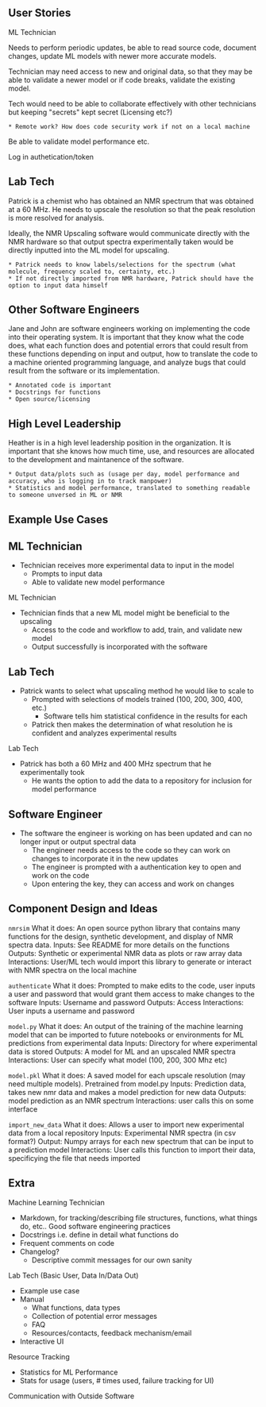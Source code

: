 ## User Stories

ML Technician 

Needs to perform periodic updates, be able to read source code, document changes, update ML models with newer more accurate models.

Technician may need access to new and original data, so that they may be able to validate a newer model or if code breaks, validate the existing model.

Tech would need to be able to collaborate effectively with other technicians but keeping "secrets" kept secret (Licensing etc?)

	* Remote work? How does code security work if not on a local machine

Be able to validate model performance etc.

Log in authetication/token

Lab Tech
---------

Patrick is a chemist who has obtained an NMR spectrum that was obtained at a 60 MHz. He needs to upscale the resolution so that the peak resolution is more resolved for analysis. 

Ideally, the NMR Upscaling software would communicate directly with the NMR hardware so that output spectra experimentally taken would be directly inputted into the ML model for upscaling. 

	* Patrick needs to know labels/selections for the spectrum (what molecule, frequency scaled to, certainty, etc.)
	* If not directly imported from NMR hardware, Patrick should have the option to input data himself

Other Software Engineers
------

Jane and John are software engineers working on implementing the code into their operating system. It is important that they know what the code does, what each function does and potential errors that could result from these functions depending on input and output, how to translate the code to a machine oriented programming language, and analyze bugs that could result from the software or its implementation.

	* Annotated code is important
	* Docstrings for functions
	* Open source/licensing 


High Level Leadership
----------------------

Heather is in a high level leadership position in the organization. It is important that she knows how much time, use, and resources are allocated to the development and maintanence of the software.

	* Output data/plots such as (usage per day, model performance and accuracy, who is logging in to track manpower)
	* Statistics and model performance, translated to something readable to someone unversed in ML or NMR


## Example Use Cases

ML Technician
--------
* Technician receives more experimental data to input in the model
	* Prompts to input data
	* Able to validate new model performance

ML Technician
* Technician finds that a new ML model might be beneficial to the upscaling
	* Access to the code and workflow to add, train, and validate new model
	* Output successfully is incorporated with the software

Lab Tech
--------
* Patrick wants to select what upscaling method he would like to scale to
	* Prompted with selections of models trained (100, 200, 300, 400, etc.) 
		* Software tells him statistical confidence in the results for each
	* Patrick then makes the determination of what resolution he is confident and analyzes experimental results

Lab Tech

* Patrick has both a 60 MHz and 400 MHz spectrum that he experimentally took
	* He wants the option to add the data to a repository for inclusion for model performance


Software Engineer
------
* The software the engineer is working on has been updated and can no longer input or output spectral data
	*  The engineer needs access to the code so they can work on changes to incorporate it in the new updates
	*  The engineer is prompted with a authentication key to open and work on the code
	*  Upon entering the key, they can access and work on changes

Component Design and Ideas
------

```nmrsim```
What it does: An open source python library that contains many functions for the design, synthetic development, and display of NMR spectra data.
Inputs: See README for more details on the functions
Outputs: Synthetic or experimental NMR data as plots or raw array data
Interactions: User/ML tech would import this library to generate or interact with NMR spectra on the local machine

```authenticate```
What it does: Prompted to make edits to the code, user inputs a user and password that would grant them access to make changes to the software
Inputs: Username and password
Outputs: Access
Interactions: User inputs a username and password

```model.py```
What it does: An output of the training of the machine learning model that can be imported to future notebooks or environments for ML predictions from experimental data
Inputs: Directory for where experimental data is stored
Outputs: A model for ML and an upscaled NMR spectra
Interactions: User can specify what model (100, 200, 300 Mhz etc)

```model.pkl```
What it does: A saved model for each upscale resolution (may need multiple models). Pretrained from model.py
Inputs: Prediction data, takes new nmr data and makes a model prediction for new data
Outputs: model prediction as an NMR spectrum
Interactions: user calls this on some interface

```import_new_data```
What it does: Allows a user to import new experimental data from a local repository
Inputs: Experimental NMR spectra (in csv format?)
Output: Numpy arrays for each new spectrum that can be input to a prediction model
Interactions: User calls this function to import their data, specificying the file that needs imported

Extra
-----
Machine Learning Technician
* Markdown, for tracking/describing file structures, functions, what things do, etc.. Good software engineering practices
* Docstrings i.e. define in detail what functions do
* Frequent comments on code
* Changelog?
	* Descriptive commit messages for our own sanity


Lab Tech (Basic User, Data In/Data Out)
* Example use case
* Manual
	* What functions, data types
	* Collection of potential error messages
	* FAQ
	* Resources/contacts, feedback mechanism/email
* Interactive UI

Resource Tracking
* Statistics for ML Performance
* Stats for usage (users, # times used, failure tracking for UI)

Communication with Outside Software

